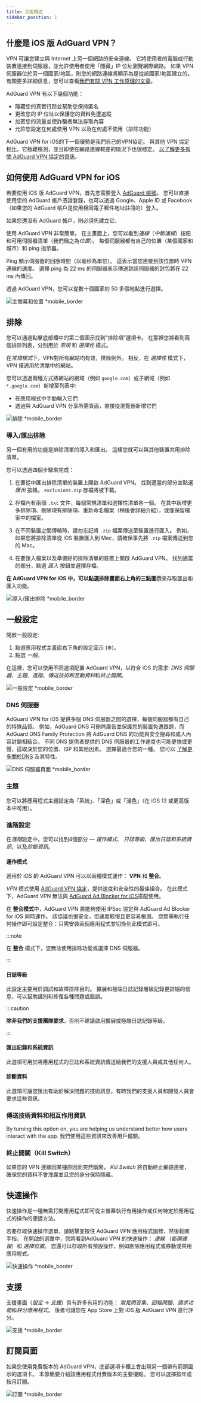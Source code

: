 ```yaml
---
title: 功能概述
sidebar_position: 1
---
```


## 什麼是 iOS 版 AdGuard VPN？

VPN 可讓您建立與 Internet 上另一個網路的安全連線。 它將使用者的電腦或行動裝置連接到伺服器，並允許使用者使用「隱藏」IP 位址瀏覽網際網路。 如果 VPN 伺服器位於另一個國家/地區，則您的網路連線將顯示為是從該國家/地區建立的。 有關更多詳細信息，您可以查看[我們有關 VPN 工作原理的文章](/general/how-vpn-works)。

AdGuard VPN 有以下幾個功能：

- 隱藏您的真實行踪並幫助您保持匿名
- 更改您的 IP 位址以保護您的資料免遭追蹤
- 加密您的流量並使詐騙者無法存取內容
- 允許您設定在何處使用 VPN 以及在何處不使用（排除功能）

AdGuard VPN for iOS的下一個優勢是我們自己的VPN協定。 與其他 VPN 協定相比，它極難檢測，並且即使在網路連線較差的情況下也很穩定。 [以了解更多有關 AdGuard VPN 協定的資訊](/general/adguard-vpn-protocol)。

## 如何使用 AdGuard VPN for iOS

若要使用 iOS 版 AdGuard VPN，首先您需要登入 [AdGuard 帳號](https://my.adguard.com/)。 您可以直接使用您的 AdGuard 帳戶憑證登錄，也可以透過 Google、Apple ID 或 Facebook（如果您的 AdGuard 帳戶是使用相同電子郵件地址註冊的）登入。

如果您還沒有 AdGuard 帳戶，則必須先建立它。

使用 AdGuard VPN 非常簡單。 在主畫面上，您可以看到*連線*（*中斷連線*）按鈕和可用伺服器清單（我們稱之為*位置*）。 每個伺服器都有自己的位置（某個國家和城市）和 ping 指示器。

Ping 顯示伺服器的回應時間（以毫秒為單位）。 這表示當您連接到該位置時 VPN 連線的速度。 選擇 ping 為 22 ms 的伺服器表示傳送到該伺服器的封包將在 22 ms 內傳回。

透過 AdGuard VPN，您可以從數十個國家的 50 多個地點進行選擇。

![主螢幕和位置 *mobile_border](https://cdn.adguardvpn.com/content/kb/vpn/ios/2.2/main-locations.png)

## 排除

您可以通過點擊底部欄中的第二個圖示找到“排除項”選項卡。 在那裡您將看到兩個排除列表，分別用於 *常規* 和 *選擇性* 模式。

在*常規模式*下，VPN對所有網站均有效，排除例外。 相反，在 *選擇性* 模式下，VPN 僅適用於清單中的網站。

您可以透過兩種方式將網站的網域（例如 `google.com`）或子網域（例如 `*.google.com`）新增至列表中:

- 在應用程式中手動輸入它們
- 透過與 AdGuard VPN 分享所需頁面，直接從瀏覽器新增它們

![排除 *mobile_border](https://cdn.adguardvpn.com/content/kb/vpn/ios/2.2/exclusions-add.png)

### 導入/匯出排除

另一個有用的功能是排除清單的導入和匯出。 這樣您就可以與其他裝置共用排除清單。

您可以透過四個步驟來完成：

1. 在要從中匯出排除清單的裝置上開啟 AdGuard VPN。 找到適當的部分並點選 *匯出* 按鈕。 `exclusions.zip` 存檔將被下載。

2. 存檔內有兩個 `.txt` 文件，每個常規清單和選擇性清單各一個。 在其中新增更多排除項、刪除現有排除項、重新命名檔案（稍後會詳細介紹），或僅保留檔案中的檔案。

3. 在不同裝置之間傳輸時，請勿忘記將 `.zip` 檔案傳送至裝置進行匯入。 例如，如果您將排除清單從 iOS 裝置匯入到 Mac，請確保事先將 `.zip` 檔案傳送到您的 Mac。

4. 在要匯入檔案以及準備好的排除清單的裝置上開啟 AdGuard VPN。 找到適當的部分，點選 *匯入* 按鈕並選擇存檔。

**在 AdGuard VPN for iOS 中，可以點選排除畫面右上角的三點圖示**來存取匯出和匯入功能。

![導入/匯出排除 *mobile_border](https://cdn.adguardvpn.com/content/kb/vpn/ios/2.2/exclusions-3dot-menu.png)

## 一般設定

開啟一般設定:

1. 點選應用程式主畫面右下角的設定圖示 (⚙)。
2. 點選 *一般*。

在這裡，您可以使用不同選項配置 AdGuard VPN，以符合 iOS 的需求: *DNS 伺服器*、*主題*、*進階*、*傳送技術和互動資料*和*終止開關*。

![一般設定 *mobile_border](https://cdn.adguardvpn.com/content/kb/vpn/ios/2.2/general-settings.png)

### DNS 伺服器

AdGuard VPN for iOS 提供多個 DNS 伺服器之間的選擇，每個伺服器都有自己的特殊品質。 例如，AdGuard DNS 可刪除廣告並保護您的裝置免遭跟踪，而 AdGuard DNS Family Protection 將 AdGuard DNS 的功能與安全搜尋和成人內容封鎖相結合。 不同 DNS 提供者提供的 DNS 伺服器的工作速度也可能更快或更慢，這取決於您的位置、ISP 和其他因素。 選擇最適合您的一種。 您可以 [了解更多關於DNS](https://adguard-dns.io/kb/general/dns-filtering/#what-is-dns) 及其特性。

![DNS 伺服器頁面 *mobile_border](https://cdn.adguardvpn.com/content/kb/vpn/ios/2.2/DNS-server.png)

### 主題

您可以將應用程式主題設定為「系統」、「深色」或「淺色」（在 iOS 13 或更高版本中可用）。

### 進階設定

在*進階*設定中，您可以找到4個部分 — *運作模式*、 *日誌等級*、*匯出日誌和系統資訊*，以及*診斷資訊*。

#### 運作模式

適用於 iOS 的 AdGuard VPN 可以以兩種模式運作： **VPN** 和 **整合**。

*VPN* 模式使用 [AdGuard VPN 協定](/general/adguard-vpn-protocol)，提供速度和安全性的最佳組合。 在此模式下，AdGuard VPN 無法與 [AdGuard Ad Blocker for iOS](https://adguard.com/adguard-ios/overview.html)搭配使用。

在 **整合模式**中，AdGuard VPN 將能夠使用 IPSec 協定與 AdGuard Ad Blocker for iOS 同時運作。 該協議也很安全，但速度較慢且更容易檢測。 您無需執行任何操作即可設定整合：只需安裝兩個應用程式並切換到此模式即可。

:::note

在 **整合** 模式下，您無法使用排除功能或選擇 DNS 伺服器。

:::

#### 日誌等級

此設定主要用於調試和故障排除目的。 擴展和極端日誌記錄層級記錄更詳細的信息，可以幫助識別和修復各種問題或錯誤。

:::caution

**除非我們的支援團隊要求**，否則不建議啟用擴展或極端日誌記錄等級。

:::

#### 匯出記錄和系統資訊

此選項可用於將應用程式的日誌和系統資訊傳送給我們的支援人員或其他任何人。

#### 診斷資料

此選項可讓您匯出有助於解決問題的技術訊息，有時我們的支援人員和開發人員會要求這些資訊。

### 傳送技術資料和相互作用資訊

By turning this option on, you are helping us understand better how users interact with the app. 我們使用這些資訊來改善用戶體驗。

### 終止開關（Kill Switch）

如果您的 VPN 連線因某種原因而突然斷開， *Kill Switch* 將自動終止網路連接，確保您的資料不會洩露並且您的身分保持隱藏。

## 快速操作

快速操作是一種無需打開應用程式即可從主螢幕執行有用操作或任何特定於應用程式的操作的便捷方法。

若要存取快速操作選單，請點擊並按住 AdGuard VPN 應用程式圖標，然後鬆開手指。 在開啟的選單中，您將看到AdGuard VPN 的快速操作： *連線* （*斷開連接*）和 *選擇位置*。 您還可以存取所有預設操作，例如刪除應用程式或移動或共用應用程式。

![快速操作 *mobile_border](https://cdn.adguardvpn.com/content/kb/vpn/ios/2.2/quick-action-menu.png)

## 支援

支援畫面（*設定* → *支援*）具有許多有用的功能： *常見問答集*、*回報問題*、*請求功能*和*評分應用程式*。 後者可讓您在 App Store 上對 iOS 版 AdGuard VPN 進行評分。

![支援 *mobile_border](https://cdn.adguardvpn.com/content/kb/vpn/ios/2.2/support.png)

## 訂閱頁面

如果您使用免費版本的 AdGuard VPN，底部選項卡欄上會出現另一個帶有箭頭圖示的選項卡。 本節簡要介紹該應用程式付費版本的主要優點。 您可以選擇按年或按月訂閱。

![訂閱 *mobile_border](https://cdn.adguardvpn.com/content/kb/vpn/ios/2.2/unlimited.png)
